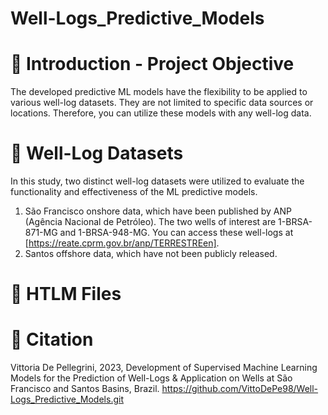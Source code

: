 # Well-Logs_Predictive_Models
# 📌 Introduction - Project Objective   
The developed predictive ML models have the flexibility to be applied to various well-log datasets. They are not limited to specific data sources or locations. Therefore, you can utilize these models with any well-log data. 
# 📌 Well-Log Datasets
In this study, two distinct well-log datasets were utilized to evaluate the functionality and effectiveness of the ML predictive models.
1. São Francisco onshore data, which have been published by ANP (Agência Nacional de Petróleo). The two wells of interest are 1-BRSA-871-MG and 1-BRSA-948-MG. You can access these well-logs at [https://reate.cprm.gov.br/anp/TERRESTREen].
2. Santos offshore data, which have not been publicly released. 
# 📌 HTLM Files
# 📌 Citation 
Vittoria De Pellegrini, 2023, Development of Supervised Machine Learning Models for the Prediction of Well-Logs & Application on Wells at São Francisco and Santos Basins, Brazil. 
https://github.com/VittoDePe98/Well-Logs_Predictive_Models.git
